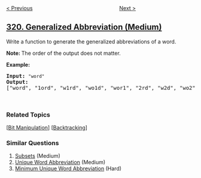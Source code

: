 <!--|This file generated by command(leetcode description); DO NOT EDIT.    |-->
<!--+----------------------------------------------------------------------+-->
<!--|@author    openset <openset.wang@gmail.com>                           |-->
<!--|@link      https://github.com/openset                                 |-->
<!--|@home      https://github.com/openset/leetcode                        |-->
<!--+----------------------------------------------------------------------+-->

[< Previous](../bulb-switcher "Bulb Switcher")
　　　　　　　　　　　　　　　　
[Next >](../create-maximum-number "Create Maximum Number")

## [320. Generalized Abbreviation (Medium)](https://leetcode.com/problems/generalized-abbreviation "列举单词的全部缩写")

<p>Write a function to generate the generalized abbreviations of a word.&nbsp;</p>

<p><strong>Note:&nbsp;</strong>The order of the output does not matter.</p>

<p><b>Example:</b></p>

<pre>
<strong>Input:</strong> <code>&quot;word&quot;</code>
<strong>Output:</strong>
[&quot;word&quot;, &quot;1ord&quot;, &quot;w1rd&quot;, &quot;wo1d&quot;, &quot;wor1&quot;, &quot;2rd&quot;, &quot;w2d&quot;, &quot;wo2&quot;, &quot;1o1d&quot;, &quot;1or1&quot;, &quot;w1r1&quot;, &quot;1o2&quot;, &quot;2r1&quot;, &quot;3d&quot;, &quot;w3&quot;, &quot;4&quot;]
</pre>

<p>&nbsp;</p>

### Related Topics
  [[Bit Manipulation](../../tag/bit-manipulation/README.md)]
  [[Backtracking](../../tag/backtracking/README.md)]

### Similar Questions
  1. [Subsets](../subsets) (Medium)
  1. [Unique Word Abbreviation](../unique-word-abbreviation) (Medium)
  1. [Minimum Unique Word Abbreviation](../minimum-unique-word-abbreviation) (Hard)
